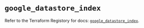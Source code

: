 # `google_datastore_index`

Refer to the Terraform Registory for docs: [`google_datastore_index`](https://registry.terraform.io/providers/hashicorp/google/5.7.0/docs/resources/datastore_index).
